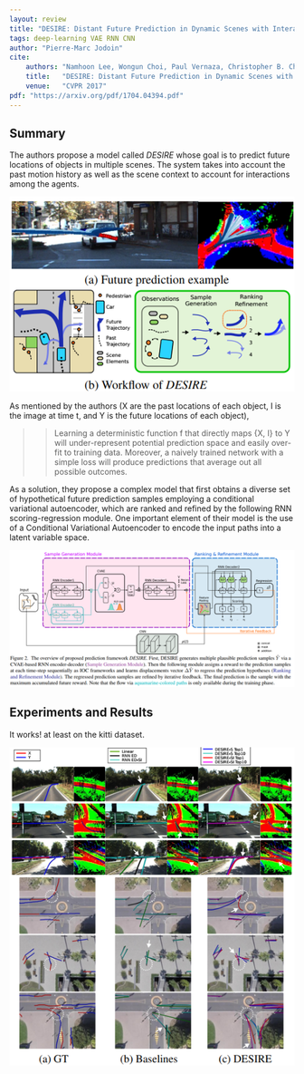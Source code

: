 ```yaml
---
layout: review
title: "DESIRE: Distant Future Prediction in Dynamic Scenes with Interacting Agents"
tags: deep-learning VAE RNN CNN
author: "Pierre-Marc Jodoin"
cite:
    authors: "Namhoon Lee, Wongun Choi, Paul Vernaza, Christopher B. Choy, Philip H. S. Torr, Manmohan Chandraker"
    title:   "DESIRE: Distant Future Prediction in Dynamic Scenes with Interacting Agents"
    venue:   "CVPR 2017"
pdf: "https://arxiv.org/pdf/1704.04394.pdf"
---
```


## Summary

The authors propose a model called *DESIRE* whose goal is to predict future locations of objects in multiple scenes.  The system takes into account the past motion history as well as the scene context to account for interactions among the agents.

![](/deep-learning/images/DESIRE/sc01.png)

As mentioned by the authors (X are the past locations of each object, I is the image at time t, and Y is the future locations of each object), 

> > Learning a deterministic function f that directly maps {X, I} to Y will under-represent potential prediction space and easily over-fit to training data. Moreover, a naively trained network with a simple loss will produce predictions that average out all possible outcomes.

As a solution, they propose a complex model that first obtains a diverse set of hypothetical future prediction samples employing a conditional variational autoencoder, which are ranked and refined by the following RNN scoring-regression module. One important element of their model is the use of a Conditional Variational Autoencoder to encode the input paths into a latent variable space.

![](/deep-learning/images/DESIRE/sc02.png)


## Experiments and Results

It works! at least on the kitti dataset.

![](/deep-learning/images/DESIRE/sc03.png)
